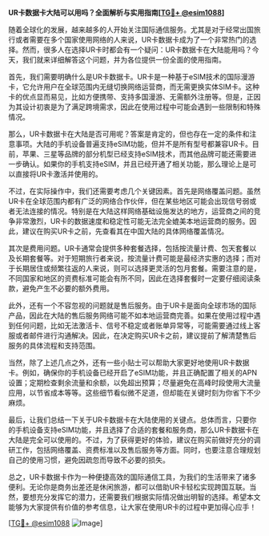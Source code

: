 **UR卡数据卡大陆可以用吗？全面解析与实用指南[[TG💪+ @esim1088](https://t.me/s/esim1088)]**

随着全球化的发展，越来越多的人开始关注国际通信服务。尤其是对于经常出国旅行或者需要在多个国家使用网络的人来说，UR卡数据卡成为了一个非常热门的选择。然而，很多人在选择UR卡时都会有一个疑问：UR卡数据卡在大陆能用吗？今天，我们就来详细解答这个问题，并为各位提供一份全面的使用指南。

首先，我们需要明确什么是UR卡数据卡。UR卡是一种基于eSIM技术的国际漫游卡，它允许用户在全球范围内无缝切换网络运营商，而无需更换实体SIM卡。这种卡的优点显而易见，比如方便携带、支持多国漫游、无需额外注册等。但是，正因为其设计初衷是为了满足跨境需求，因此在使用过程中可能会遇到一些限制和特殊情况。

那么，UR卡数据卡在大陆是否可用呢？答案是肯定的，但也存在一定的条件和注意事项。大陆的手机设备普遍支持eSIM功能，但并不是所有型号都兼容UR卡。目前，苹果、三星等品牌的部分机型已经支持eSIM技术，而其他品牌可能还需要进一步确认。如果你的手机支持eSIM，并且已经开通了相关功能，那么理论上是可以直接将UR卡激活并使用的。

不过，在实际操作中，我们还需要考虑几个关键因素。首先是网络覆盖问题。虽然UR卡在全球范围内都有广泛的网络合作伙伴，但在某些地区可能会出现信号弱或者无法连接的情况。特别是在大陆这样网络基础设施发达的地方，运营商之间的竞争非常激烈，UR卡的数据速度和稳定性可能无法完全媲美本地运营商的服务。因此，建议在购买UR卡之前，先查看其在中国大陆的具体网络覆盖情况。

其次是费用问题。UR卡通常会提供多种套餐选择，包括按流量计费、包天套餐以及长期套餐等。对于短期旅行者来说，按流量计费可能是最经济实惠的选择；而对于长期居住或频繁往返的人来说，则可以选择更灵活的包月套餐。需要注意的是，不同国家和地区的资费标准可能会有所不同，因此在选择套餐时一定要仔细阅读条款，避免产生不必要的额外费用。

此外，还有一个不容忽视的问题就是售后服务。由于UR卡是面向全球市场的国际产品，因此在大陆的售后服务网络可能不如本地运营商完善。如果在使用过程中遇到任何问题，比如无法激活卡、信号不稳定或者账单异常等，可能需要通过线上客服或者邮件进行沟通解决。因此，在决定购买UR卡之前，建议提前了解清楚售后服务的具体流程和支持范围。

当然，除了上述几点之外，还有一些小贴士可以帮助大家更好地使用UR卡数据卡。例如，确保你的手机设备已经开启了eSIM功能，并且正确配置了相关的APN设置；定期检查剩余流量和余额，以免超出预算；尽量避免在高峰时段使用大流量应用，以节省成本等等。这些细节看似微不足道，但却能在关键时刻为你省下不少麻烦。

最后，让我们总结一下关于UR卡数据卡在大陆使用的关键点。总体而言，只要你的手机设备支持eSIM功能，并且选择了合适的套餐和服务商，那么UR卡数据卡在大陆是完全可以使用的。不过，为了获得更好的体验，建议在购买前做好充分的调研工作，包括网络覆盖、资费标准以及售后服务等方面。同时，也要注意合理规划自己的使用习惯，避免因疏忽而导致不必要的损失。

总之，UR卡数据卡作为一种便捷高效的国际通信工具，为我们的生活带来了诸多便利。无论你是商务出差还是休闲旅游，都可以借助UR卡轻松实现跨国互联。当然，要想充分发挥它的潜力，还需要我们根据实际情况做出明智的选择。希望本文能够为大家提供有价值的参考信息，让大家在使用UR卡的过程中更加得心应手！

[[TG💪+ @esim1088](https://t.me/s/esim1088) ![Image](https://i.postimg.cc/4NQfJmqS/Snipaste-2025-05-13-00-14-12.png)]
